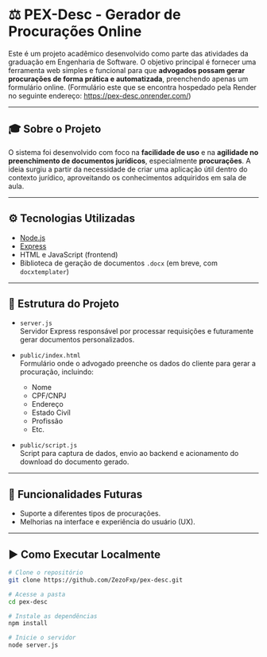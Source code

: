 # ⚖️ PEX-Desc - Gerador de Procurações Online

Este é um projeto acadêmico desenvolvido como parte das atividades da graduação em Engenharia de Software. O objetivo principal é fornecer uma ferramenta web simples e funcional para que **advogados possam gerar procurações de forma prática e automatizada**, preenchendo apenas um formulário online. (Formulário este que se encontra hospedado pela Render no seguinte endereço: https://pex-desc.onrender.com/)

---

## 🎓 Sobre o Projeto

O sistema foi desenvolvido com foco na **facilidade de uso** e na **agilidade no preenchimento de documentos jurídicos**, especialmente **procurações**. A ideia surgiu a partir da necessidade de criar uma aplicação útil dentro do contexto jurídico, aproveitando os conhecimentos adquiridos em sala de aula.

---

## ⚙️ Tecnologias Utilizadas

- [Node.js](https://nodejs.org/)
- [Express](https://expressjs.com/)
- HTML e JavaScript (frontend)
- Biblioteca de geração de documentos `.docx` (em breve, com `docxtemplater`)

---

## 🧱 Estrutura do Projeto

- `server.js`  
  Servidor Express responsável por processar requisições e futuramente gerar documentos personalizados.

- `public/index.html`  
  Formulário onde o advogado preenche os dados do cliente para gerar a procuração, incluindo:
  - Nome
  - CPF/CNPJ
  - Endereço
  - Estado Civíl
  - Profissão
  - Etc.

- `public/script.js`  
  Script para captura de dados, envio ao backend e acionamento do download do documento gerado.

---

## 🚧 Funcionalidades Futuras

- Suporte a diferentes tipos de procurações.
- Melhorias na interface e experiência do usuário (UX).

---

## ▶️ Como Executar Localmente

```bash
# Clone o repositório
git clone https://github.com/ZezoFxp/pex-desc.git

# Acesse a pasta
cd pex-desc

# Instale as dependências
npm install

# Inicie o servidor
node server.js
